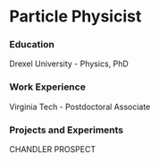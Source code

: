 # Particle Physicist

### Education
Drexel University - Physics, PhD

### Work Experience
Virginia Tech - Postdoctoral Associate

### Projects and Experiments
CHANDLER
PROSPECT
